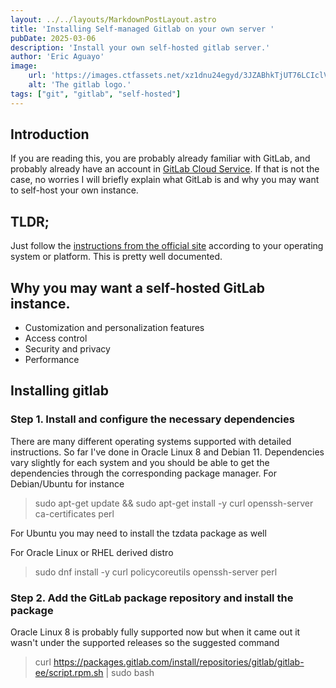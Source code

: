 ```yaml
---
layout: ../../layouts/MarkdownPostLayout.astro
title: 'Installing Self-managed Gitlab on your own server '
pubDate: 2025-03-06
description: 'Install your own self-hosted gitlab server.'
author: 'Eric Aguayo'
image:
    url: 'https://images.ctfassets.net/xz1dnu24egyd/3JZABhkTjUT76LCIclV7sH/cc2f52df0e32f639eb01c06a4816ede0/gitlab-logo-500.svg'
    alt: 'The gitlab logo.'
tags: ["git", "gitlab", "self-hosted"]
---
```


## Introduction

If you are reading this, you are probably already familiar with GitLab, and probably already have an account in [GitLab Cloud Service](https://www.gitlab.com). If that is not the case, no worries I will briefly explain what GitLab is and why you may want to self-host your own instance.

## TLDR;

Just follow the [instructions from the official site](https://about.gitlab.com/install/) according to your operating system or platform. This is pretty well documented.

## Why you may want a self-hosted GitLab instance.

* Customization and personalization features
* Access control
* Security and privacy
* Performance

## Installing gitlab

### Step 1. Install and configure the necessary dependencies

There are many different operating systems supported with detailed instructions. So far I've done in Oracle Linux 8 and Debian 11. Dependencies vary slightly for each system and you should be able to get the dependencies through the corresponding package manager. For Debian/Ubuntu for instance

> sudo apt-get update && sudo apt-get install -y curl openssh-server ca-certificates perl

For Ubuntu you may need to install the tzdata package as well

For Oracle Linux or RHEL derived distro

> sudo dnf install -y curl policycoreutils openssh-server perl

### Step 2. Add the GitLab package repository and install the package

Oracle Linux 8 is probably fully supported now but when it came out it wasn't under the supported releases so the suggested command

> curl https://packages.gitlab.com/install/repositories/gitlab/gitlab-ee/script.rpm.sh | sudo bash

